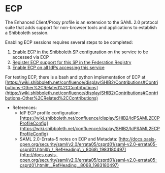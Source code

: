 # ECP

The Enhanced Client/Proxy profile is an extension to the SAML 2.0 protocol suite that adds support for non-browser tools and applications to establish a Shibboleth session.

Enabling ECP sessions requires several steps to be completed:

1.  [Enable ECP in the Shibboleth SP configuration](https://reannz.atlassian.net/wiki/spaces/Tuakiri/pages/3815538788/Installing+Shibboleth+SP+on+RedHat+based+Linux#InstallingShibbolethSPonRedHatbasedLinux-ECP) on the service to be accessed via ECP
2.  [Register ECP support for this SP in the Federation Registry](https://reannz.atlassian.net/wiki/spaces/Tuakiri/pages/3815539065/Adding+a+Service+Provider+to+the+Tuakiri+Federation#AddingaServiceProvidertotheTuakiriFederation-ECPsupport)
3.  [Enable ECP on all IdPs accessing this service](https://reannz.atlassian.net/wiki/spaces/Tuakiri/pages/3815538790/Installing+a+Shibboleth+2.x+IdP#InstallingaShibboleth2.xIdP-ECPsupport)

For testing ECP, there is a bash and python implementation of ECP at [https://wiki.shibboleth.net/confluence/display/SHIB2/Contributions#Contributions-Other%2CRelated%2CContributions](https://wiki.shibboleth.net/confluence/display/SHIB2/Contributions#Contributions-Other%2CRelated%2CContributions)

*   References:
    *   IdP ECP profile configuration: [https://wiki.shibboleth.net/confluence/display/SHIB2/IdPSAML2ECPProfileConfig](https://wiki.shibboleth.net/confluence/display/SHIB2/IdPSAML2ECPProfileConfig)
    *   SAML 2.0-Errata-5 notes on ECP and Metadata: [http://docs.oasis-open.org/security/saml/v2.0/errata05/csprd01/saml-v2.0-errata05-csprd01.html#\_\_RefHeading\_\_8068\_1983180497](http://docs.oasis-open.org/security/saml/v2.0/errata05/csprd01/saml-v2.0-errata05-csprd01.html#__RefHeading__8068_1983180497)